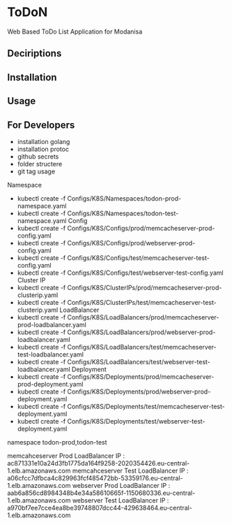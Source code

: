 # ToDoN
Web Based ToDo List Application for Modanisa

## Deciriptions

## Installation

## Usage

## For Developers
 - installation golang 
 - installation protoc
 - github secrets
 - folder structere
 - git tag usage


Namespace
- kubectl create -f Configs/K8S/Namespaces/todon-prod-namespace.yaml
- kubectl create -f Configs/K8S/Namespaces/todon-test-namespace.yaml
Config
- kubectl create -f Configs/K8S/Configs/prod/memcacheserver-prod-config.yaml
- kubectl create -f Configs/K8S/Configs/prod/webserver-prod-config.yaml 
- kubectl create -f Configs/K8S/Configs/test/memcacheserver-test-config.yaml 
- kubectl create -f Configs/K8S/Configs/test/webserver-test-config.yaml 
Cluster IP
- kubectl create -f Configs/K8S/ClusterIPs/prod/memcacheserver-prod-clusterip.yaml 
- kubectl create -f Configs/K8S/ClusterIPs/test/memcacheserver-test-clusterip.yaml 
LoadBalancer
- kubectl create -f Configs/K8S/LoadBalancers/prod/memcacheserver-prod-loadbalancer.yaml 
- kubectl create -f Configs/K8S/LoadBalancers/prod/webserver-prod-loadbalancer.yaml 
- kubectl create -f Configs/K8S/LoadBalancers/test/memcacheserver-test-loadbalancer.yaml 
- kubectl create -f Configs/K8S/LoadBalancers/test/webserver-test-loadbalancer.yaml 
Deployment
- kubectl create -f Configs/K8S/Deployments/prod/memcacheserver-prod-deployment.yaml
- kubectl create -f Configs/K8S/Deployments/prod/webserver-prod-deployment.yaml 
- kubectl create -f Configs/K8S/Deployments/test/memcacheserver-test-deployment.yaml 
- kubectl create -f Configs/K8S/Deployments/test/webserver-test-deployment.yaml 



 namespace todon-prod,todon-test

 memcahceserver Prod LoadBalancer IP : ac871331e10a24d3fb1775da164f9258-2020354426.eu-central-1.elb.amazonaws.com
 memcahceserver Test LoadBalancer IP : a06cfcc7dfbca4c829963fcf485472bb-53359176.eu-central-1.elb.amazonaws.com
 webserver Prod LoadBalancer IP : aab6a856cd8984348b4e34a58610665f-1150680336.eu-central-1.elb.amazonaws.com
 webserver Test LoadBalancer IP : a970bf7ee7cce4ea8be39748807dcc44-429638464.eu-central-1.elb.amazonaws.com